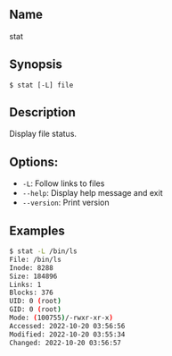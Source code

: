 ## Name

stat

## Synopsis

```**sh**
$ stat [-L] file
```

## Description

Display file status.

## Options:

* `-L`: Follow links to files
* `--help`: Display help message and exit
* `--version`: Print version

## Examples

```sh
$ stat -L /bin/ls
File: /bin/ls
Inode: 8288
Size: 184896
Links: 1
Blocks: 376
UID: 0 (root)
GID: 0 (root)
Mode: (100755)/-rwxr-xr-x)
Accessed: 2022-10-20 03:56:56
Modified: 2022-10-20 03:55:34
Changed: 2022-10-20 03:56:57
```
